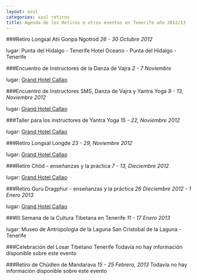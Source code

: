 ```yaml
---
layout: azul
categories: azul retiros
title: Agenda de los Retiros e otros eventos en Tenerife año 2012/13
---
```

###Retiro Longsal Atii Gonpa Ngotrod
*26 - 30 Octubre 2012*

lugar: Punta del Hidalgo - Tenerife
Hotel Oceano - Punta del Hidalgo - Tenerife

###Encuentro de Instructores de la Danza de Vajra
*2 - 7 Noviembre*

lugar: [Grand Hotel Callao](/azul/tenerife-south-accomodation)


###Encuentro de Instructores SMS, Danza de Vajra y Yantra Yoga
*9 - 13, Noviembre 2012*

lugar: [Grand Hotel Callao](/azul/tenerife-south-accomodation)

###Taller para los instructores de Yantra Yoga
*15 - 22, Noviembre 2012*

lugar: [Grand Hotel Callao](/azul/tenerife-south-accomodation)

###Retiro Longsal Longde
*23 - 29, Noviembre 2012*

lugar: [Grand Hotel Callao](/azul/tenerife-south-accomodation)

###Retiro Chöd - enseñanzas y la práctica
*7 - 13, Dieciembre 2012*

lugar: [Grand Hotel Callao](/azul/tenerife-south-accomodation)

###Retiro Guru Dragphur - enseñanzas y la práctica
*26 Dieciembre 2012 - 1 Enero 2013*

lugar: [Grand Hotel Callao](/azul/tenerife-south-accomodation)

###III Semana de la Cultura Tibetana en Tenerife
*11 - 17 Enero 2013*

lugar: Museo de Antropologia de la Laguna
San Cristobal de la Laguna - Tenerife

###Celebración del Losar Tibetano
Tenerife
Todavía no hay información disponible sobre este evento

###Retiro de Chüdlen de Mandarava 
*15 - 25 Febrero, 2013*
Todavía no hay información disponible sobre este evento
